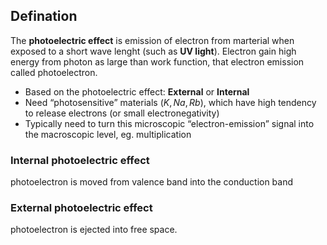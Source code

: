 ## Defination
The **photoelectric effect** is emission of electron from marterial when exposed to a short wave lenght (such as **UV light**). Electron gain high energy from photon as large than work function, that electron emission called photoelectron.
- Based on the photoelectric effect: **External** or **Internal** 
- Need “photosensitive” materials $(K, Na, Rb)$, which have high tendency to release electrons (or small electronegativity)
- Typically need to turn this microscopic “electron-emission” signal into the macroscopic level, eg. multiplication
### Internal photoelectric effect
photoelectron is moved from valence band into the conduction band
### External photoelectric effect
photoelectron is ejected into free space.